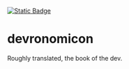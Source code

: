 [![Static Badge](https://img.shields.io/badge/GitHub%20Pages-Link-Grey?color=darkblue)](https://videohexsoftware.github.io/devronomicon)

# devronomicon
Roughly translated, the book of the dev.
